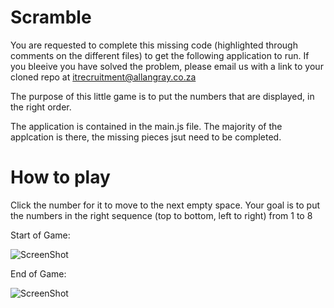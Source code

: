 # Scramble
You are requested to complete this missing code (highlighted through comments on the different files) to get the following application to run. 
If you bleeive you have solved the problem, please email us with a link to your cloned repo at itrecruitment@allangray.co.za


The purpose of this little game is to put the numbers that are displayed, in the right order.

The application is contained in the main.js file. The majority of the applcation is there, the missing pieces jsut need to be completed.

# How to play

Click the number for it to move to the next empty space. Your goal is to put the numbers in the right sequence (top to bottom, left to right) from 1 to 8

Start of Game:

![ScreenShot]("https://raw.githubusercontent.com/AllanGrayIT/StudentChallenge1/favicon.png")

End of Game:

![ScreenShot]("https://raw.githubusercontent.com/AllanGrayIT/StudentChallenge1/screenshot.png")
